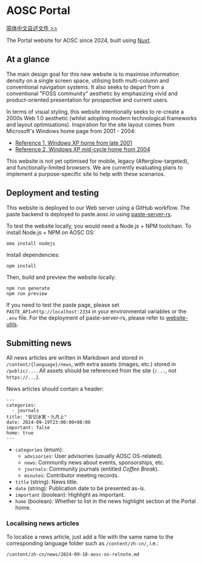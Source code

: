 AOSC Portal
===

[简体中文自述文件 >>](/README.zh-cn.md)

The Portal website for AOSC since 2024, built using [Nuxt](https://nuxt.com/).

At a glance
---

The main design goal for this new website is to maximise information density
on a single screen space, utilising both multi-column and conventional
navigation systems. It also seeks to depart from a conventional "FOSS
community" aesthetic by emphasizing vivid and product-oriented presentation
for prospective and current users.

In terms of visual styling, this website intentionally seeks to re-create a
2000s Web 1.0 aesthetic (whilst adopting modern technological frameworks and
layout optimisations). Inspiration for the site layout comes from Microsoft's
Windows home page from 2001 - 2004:

- [Reference 1, Windows XP home from late 2001](https://web.archive.org/web/20011211230629/http://microsoft.com/windowsxp/default.asp)
- [Reference 2, Windows XP mid-cycle home from 2004](https://web.archive.org/web/20040204080626/http://www.microsoft.com/china/windows/default.mspx)

This website is not yet optimised for mobile, legacy (Afterglow-targeted),
and functionally-limited browsers. We are currently evaluating plans to
implement a purpose-specific site to help with these scenarios.

Deployment and testing
---

This website is deployed to our Web server using a GitHub workflow. The paste
backend is deployed to paste.aosc.io using [paste-server-rs](https://github.com/AOSC-Dev/website-utils/tree/master/paste-server-rs).

To test the website locally, you would need a Node.js + NPM toolchain. To
install Node.js + NPM on AOSC OS:

```
oma install nodejs
```

Install dependencies:
```
npm install
```

Then, build and preview the website locally:

```
npm run generate
npm run preview
```

If you need to test the paste page, please set `PASTE_API=http://localhost:2334`
in your environmental variables or the `.env` file. For the deployment of
paste-server-rs, please refer to [website-utils](https://github.com/AOSC-Dev/website-utils).

Submitting news
---

All news articles are written in Markdown and stored in `/content/{language}/news`, with
extra assets (images, etc.) stored in `/public/...`. All assets should be
referenced from the site (`/...`, not `https://...`).

News articles should contain a header:

```
---
categories:
  - journals
title: "安记冰室・九月上"
date: 2024-09-19T23:00:00+08:00
important: false
home: true
---
```

- `categories` (enum):
    - `advisories`: User advisories (usually AOSC OS-related).
    - `news`: Community news about events, sponsorships, etc.
    - `journals`: Community journals (entitled *Coffee Break*).
    - `minutes`: Contributor meeting records.
- `title` (string): News title.
- `date` (string): Publication date to be presented as-is.
- `important` (boolean): Highlight as important.
- `home` (boolean): Whether to list in the news highlight section at the Portal home.

### Localising news articles

To localize a news article, just add a file with the same name to the
corresponding language folder such as `/content/zh-cn/`, i.e.:

```
/content/zh-cn/news/2024-09-18-aosc-os-relnote.md
```
